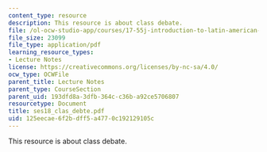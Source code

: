 ```yaml
---
content_type: resource
description: This resource is about class debate.
file: /ol-ocw-studio-app/courses/17-55j-introduction-to-latin-american-studies-fall-2006/125eecae6f2bdff5a4770c192129105c_ses18_clas_debte.pdf
file_size: 23099
file_type: application/pdf
learning_resource_types:
- Lecture Notes
license: https://creativecommons.org/licenses/by-nc-sa/4.0/
ocw_type: OCWFile
parent_title: Lecture Notes
parent_type: CourseSection
parent_uid: 193dfd8a-3dfb-364c-c36b-a92ce5706807
resourcetype: Document
title: ses18_clas_debte.pdf
uid: 125eecae-6f2b-dff5-a477-0c192129105c
---
```

This resource is about class debate.